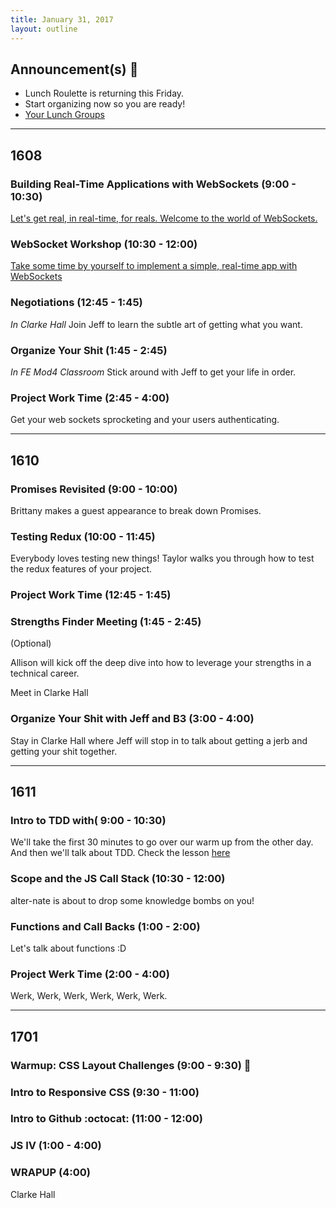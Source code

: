 ```yaml
---
title: January 31, 2017
layout: outline
---
```


## Announcement(s) :mega:

* Lunch Roulette is returning this Friday.
* Start organizing now so you are ready!
* [Your Lunch Groups](https://github.com/turingschool/interdisciplinary-planning/blob/master/groups/20170203.markdown)

***

## 1608

### Building Real-Time Applications with WebSockets (9:00 - 10:30)

[Let's get real, in real-time, for reals. Welcome to the world of WebSockets.](http://frontend.turing.io/lessons/websockets.html)

### WebSocket Workshop (10:30 - 12:00)

[Take some time by yourself to implement a simple, real-time app with WebSockets](http://frontend.turing.io/lessons/websocket-workshop.html)

### Negotiations (12:45 - 1:45)
*In Clarke Hall*
Join Jeff to learn the subtle art of getting what you want.

### Organize Your Shit (1:45 - 2:45)
*In FE Mod4 Classroom*
Stick around with Jeff to get your life in order.

### Project Work Time (2:45 - 4:00)
Get your web sockets sprocketing and your users authenticating.

***

## 1610

### Promises Revisited (9:00 - 10:00)
Brittany makes a guest appearance to break down Promises.  

### Testing Redux (10:00 - 11:45)
Everybody loves testing new things! Taylor walks you through how to test the redux features of your project.

### Project Work Time (12:45 - 1:45)

### Strengths Finder Meeting (1:45 - 2:45)
(Optional)  

Allison will kick off the deep dive into how to leverage your strengths in a technical career.  

Meet in Clarke Hall  

### Organize Your Shit with Jeff and B3 (3:00 - 4:00)
Stay in Clarke Hall where Jeff will stop in to talk about getting a jerb and getting your shit together.  

***

## 1611

### Intro to TDD with( 9:00 - 10:30)

We'll take the first 30 minutes to go over our warm up from the other day. And then we'll talk about TDD. Check the lesson [here](http://frontend.turing.io/lessons/TDD.html)

### Scope and the JS Call Stack (10:30 - 12:00)

alter-nate is about to drop some knowledge bombs on you!

### Functions and Call Backs (1:00 - 2:00)

Let's talk about functions :D

### Project Werk Time (2:00 - 4:00)

Werk, Werk, Werk, Werk, Werk, Werk.

***

## 1701

### Warmup: CSS Layout Challenges (9:00 - 9:30) :muscle:

### Intro to Responsive CSS (9:30 - 11:00)

### Intro to Github :octocat: (11:00 - 12:00)

### JS IV (1:00 - 4:00)

### WRAPUP (4:00)
Clarke Hall

